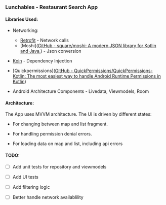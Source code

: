 ### Lunchables - Restaurant Search App

#### Libraries Used:

* Networking:
  
  * [Retrofit]([Retrofit](https://square.github.io/retrofit/)) - Network calls
  * [Moshi]([GitHub - square/moshi: A modern JSON library for Kotlin and Java.](https://github.com/square/moshi)) - Json conversion

* [Koin](https://insert-koin.io/) - Dependency Injection

* [Quickpermissions]([GitHub - QuickPermissions/QuickPermissions-Kotlin: The most easiest way to handle Android Runtime Permissions in Kotlin](https://github.com/QuickPermissions/QuickPermissions-Kotlin))

* Android Architecture Components - Livedata, Viewmodels, Room

#### Architecture:

The App uses MVVM architecture. The UI is driven by different states:

* For changing between map and list fragment.

* For handling permission denial errors.

* For loading data on map and list, including api errors



#### TODO:

- [ ]  Add unit tests for repository and viewmodels

- [ ]  Add UI tests

- [ ]  Add filtering logic

- [ ]  Better handle network availablility